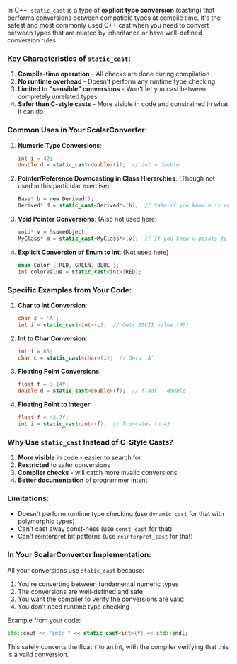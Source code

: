 
In C++, `static_cast` is a type of **explicit type conversion** (casting) that performs conversions between compatible types at compile time. It's the safest and most commonly used C++ cast when you need to convert between types that are related by inheritance or have well-defined conversion rules.

### Key Characteristics of `static_cast`:
1. **Compile-time operation** - All checks are done during compilation
2. **No runtime overhead** - Doesn't perform any runtime type checking
3. **Limited to "sensible" conversions** - Won't let you cast between completely unrelated types
4. **Safer than C-style casts** - More visible in code and constrained in what it can do

### Common Uses in Your ScalarConverter:

1. **Numeric Type Conversions**:
   ```cpp
   int i = 42;
   double d = static_cast<double>(i);  // int → double
   ```

2. **Pointer/Reference Downcasting in Class Hierarchies**:
   (Though not used in this particular exercise)
   ```cpp
   Base* b = new Derived();
   Derived* d = static_cast<Derived*>(b);  // Safe if you know b is actually a Derived
   ```

3. **Void Pointer Conversions**:
   (Also not used here)
   ```cpp
   void* v = &someObject;
   MyClass* m = static_cast<MyClass*>(v);  // If you know v points to a MyClass
   ```

4. **Explicit Conversion of Enum to Int**:
   (Not used here)
   ```cpp
   enum Color { RED, GREEN, BLUE };
   int colorValue = static_cast<int>(RED);
   ```

### Specific Examples from Your Code:

1. **Char to Int Conversion**:
   ```cpp
   char c = 'A';
   int i = static_cast<int>(c);  // Gets ASCII value (65)
   ```

2. **Int to Char Conversion**:
   ```cpp
   int i = 65;
   char c = static_cast<char>(i);  // Gets 'A'
   ```

3. **Floating Point Conversions**:
   ```cpp
   float f = 3.14f;
   double d = static_cast<double>(f);  // float → double
   ```

4. **Floating Point to Integer**:
   ```cpp
   float f = 42.7f;
   int i = static_cast<int>(f);  // Truncates to 42
   ```

### Why Use `static_cast` Instead of C-Style Casts?
1. **More visible** in code - easier to search for
2. **Restricted** to safer conversions
3. **Compiler checks** - will catch more invalid conversions
4. **Better documentation** of programmer intent

### Limitations:
- Doesn't perform runtime type checking (use `dynamic_cast` for that with polymorphic types)
- Can't cast away const-ness (use `const_cast` for that)
- Can't reinterpret bit patterns (use `reinterpret_cast` for that)

### In Your ScalarConverter Implementation:
All your conversions use `static_cast` because:
1. You're converting between fundamental numeric types
2. The conversions are well-defined and safe
3. You want the compiler to verify the conversions are valid
4. You don't need runtime type checking

Example from your code:
```cpp
std::cout << "int: " << static_cast<int>(f) << std::endl;
```
This safely converts the float `f` to an int, with the compiler verifying that this is a valid conversion.